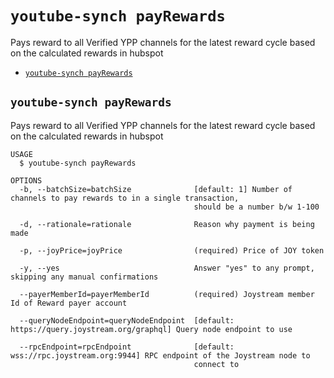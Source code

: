 # `youtube-synch payRewards`

Pays reward to all Verified YPP channels for the latest reward cycle based on the calculated rewards in hubspot

- [`youtube-synch payRewards`](#youtube-synch-payrewards)

## `youtube-synch payRewards`

Pays reward to all Verified YPP channels for the latest reward cycle based on the calculated rewards in hubspot

```
USAGE
  $ youtube-synch payRewards

OPTIONS
  -b, --batchSize=batchSize              [default: 1] Number of channels to pay rewards to in a single transaction,
                                         should be a number b/w 1-100

  -d, --rationale=rationale              Reason why payment is being made

  -p, --joyPrice=joyPrice                (required) Price of JOY token

  -y, --yes                              Answer "yes" to any prompt, skipping any manual confirmations

  --payerMemberId=payerMemberId          (required) Joystream member Id of Reward payer account

  --queryNodeEndpoint=queryNodeEndpoint  [default: https://query.joystream.org/graphql] Query node endpoint to use

  --rpcEndpoint=rpcEndpoint              [default: wss://rpc.joystream.org:9944] RPC endpoint of the Joystream node to
                                         connect to
```
